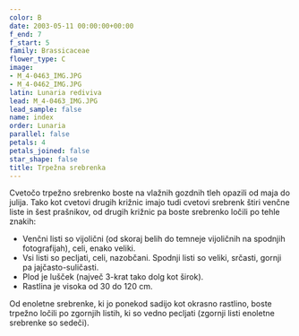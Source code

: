 ```yaml
---
color: B
date: 2003-05-11 00:00:00+00:00
f_end: 7
f_start: 5
family: Brassicaceae
flower_type: C
image:
- M_4-0463_IMG.JPG
- M_4-0462_IMG.JPG
latin: Lunaria rediviva
lead: M_4-0463_IMG.JPG
lead_sample: false
name: index
order: Lunaria
parallel: false
petals: 4
petals_joined: false
star_shape: false
title: Trpežna srebrenka
---
```

Cvetočo trpežno srebrenko boste na vlažnih gozdnih tleh opazili od maja do julija. Tako kot cvetovi drugih križnic imajo tudi cvetovi srebrenk štiri venčne liste in šest prašnikov, od drugih križnic pa boste srebrenko ločili po tehle znakih:

-   Venčni listi so vijolični (od skoraj belih do temneje vijoličnih na spodnjih fotografijah), celi, enako veliki.
-   Vsi listi so pecljati, celi, nazobčani. Spodnji listi so veliki, srčasti, gornji pa jajčasto-suličasti.
-   Plod je lušček (največ 3-krat tako dolg kot širok).
-   Rastlina je visoka od 30 do 120 cm.

Od enoletne srebrenke, ki jo ponekod sadijo kot okrasno rastlino, boste trpežno ločili po zgornjih listih, ki so vedno pecljati (zgornji listi enoletne srebrenke so sedeči).
